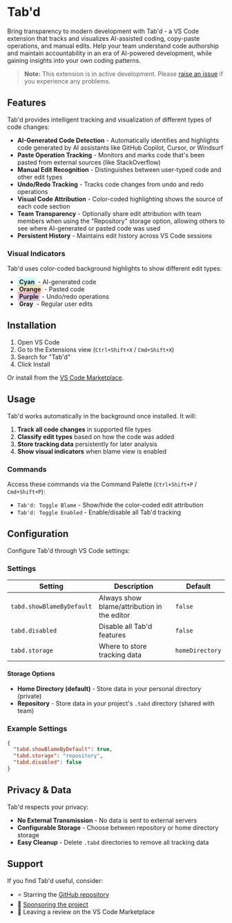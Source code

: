 # Tab'd

Bring transparency to modern development with Tab'd - a VS Code extension that tracks and visualizes AI-assisted coding, copy-paste operations, and manual edits. Help your team understand code authorship and maintain accountability in an era of AI-powered development, while gaining insights into your own coding patterns.

>**Note:** This extension is in active development. Please [raise an issue](https://github.com/iann0036/tabd/issues) if you experience any problems.

## Features

Tab'd provides intelligent tracking and visualization of different types of code changes:

- **AI-Generated Code Detection** - Automatically identifies and highlights code generated by AI assistants like GitHub Copilot, Cursor, or Windsurf
- **Paste Operation Tracking** - Monitors and marks code that's been pasted from external sources (like StackOverflow)
- **Manual Edit Recognition** - Distinguishes between user-typed code and other edit types
- **Undo/Redo Tracking** - Tracks code changes from undo and redo operations
- **Visual Code Attribution** - Color-coded highlighting shows the source of each code section
- **Team Transparency** - Optionally share edit attribution with team members when using the "Repository" storage option, allowing others to see where AI-generated or pasted code was used
- **Persistent History** - Maintains edit history across VS Code sessions

### Visual Indicators

Tab'd uses color-coded background highlights to show different edit types:

- <span style="background-color: #00ffff33; padding: 2px 4px;">**Cyan**</span> - AI-generated code
- <span style="background-color: #ff880033; padding: 2px 4px;">**Orange**</span> - Pasted code
- <span style="background-color: #80008033; padding: 2px 4px;">**Purple**</span> - Undo/redo operations
- <span style="background-color: #88888811; padding: 2px 4px;">**Gray**</span> - Regular user edits

## Installation

1. Open VS Code
2. Go to the Extensions view (`Ctrl+Shift+X` / `Cmd+Shift+X`)
3. Search for "Tab'd"
4. Click Install

Or install from the [VS Code Marketplace](https://marketplace.visualstudio.com/items?itemName=iann0036.tabd).

## Usage

Tab'd works automatically in the background once installed. It will:

1. **Track all code changes** in supported file types
2. **Classify edit types** based on how the code was added
3. **Store tracking data** persistently for later analysis
4. **Show visual indicators** when blame view is enabled

### Commands

Access these commands via the Command Palette (`Ctrl+Shift+P` / `Cmd+Shift+P`):

- `Tab'd: Toggle Blame` - Show/hide the color-coded edit attribution
- `Tab'd: Toggle Enabled` - Enable/disable all Tab'd tracking

## Configuration

Configure Tab'd through VS Code settings:

### Settings

| Setting | Description | Default |
|---------|-------------|---------|
| `tabd.showBlameByDefault` | Always show blame/attribution in the editor | `false` |
| `tabd.disabled` | Disable all Tab'd features | `false` |
| `tabd.storage` | Where to store tracking data | `homeDirectory` |

#### Storage Options

- **Home Directory (default)** - Store data in your personal directory (private)
- **Repository** - Store data in your project's `.tabd` directory (shared with team)

### Example Settings

```json
{
  "tabd.showBlameByDefault": true,
  "tabd.storage": "repository",
  "tabd.disabled": false
}
```

## Privacy & Data

Tab'd respects your privacy:

- **No External Transmission** - No data is sent to external servers
- **Configurable Storage** - Choose between repository or home directory storage
- **Easy Cleanup** - Delete `.tabd` directories to remove all tracking data

## Support

If you find Tab'd useful, consider:

- ⭐ Starring the [GitHub repository](https://github.com/iann0036/tabd)
- 💝 [Sponsoring the project](https://github.com/sponsors/iann0036)
- 📝 Leaving a review on the VS Code Marketplace
